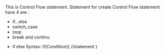 This is Control Flow statement. Statement for create Control Flow statement have 4 are :
- if...else
- switch_case
- loop
- break and continu.
+ if else
Syntax:
 if(Condition){
  //statement
}
